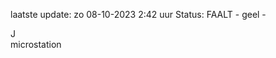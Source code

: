 laatste update: 
zo 08-10-2023  2:42   uur 
Status: FAALT - geel - 
<div class="service R">J</div><div class="service Y">microstation</div>